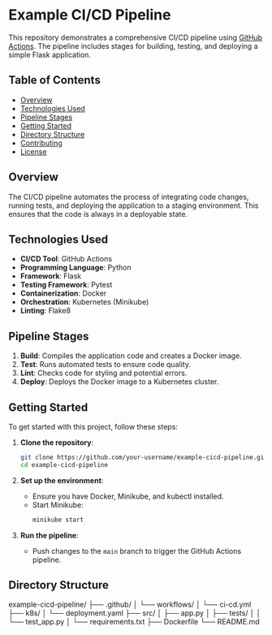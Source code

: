 # Example CI/CD Pipeline

This repository demonstrates a comprehensive CI/CD pipeline using [GitHub Actions](https://github.com/features/actions). The pipeline includes stages for building, testing, and deploying a simple Flask application.

## Table of Contents

- [Overview](#overview)
- [Technologies Used](#technologies-used)
- [Pipeline Stages](#pipeline-stages)
- [Getting Started](#getting-started)
- [Directory Structure](#directory-structure)
- [Contributing](#contributing)
- [License](#license)

## Overview

The CI/CD pipeline automates the process of integrating code changes, running tests, and deploying the application to a staging environment. This ensures that the code is always in a deployable state.

## Technologies Used

- **CI/CD Tool**: GitHub Actions
- **Programming Language**: Python
- **Framework**: Flask
- **Testing Framework**: Pytest
- **Containerization**: Docker
- **Orchestration**: Kubernetes (Minikube)
- **Linting**: Flake8

## Pipeline Stages

1. **Build**: Compiles the application code and creates a Docker image.
2. **Test**: Runs automated tests to ensure code quality.
3. **Lint**: Checks code for styling and potential errors.
4. **Deploy**: Deploys the Docker image to a Kubernetes cluster.

## Getting Started

To get started with this project, follow these steps:

1. **Clone the repository**:
    ```bash
    git clone https://github.com/your-username/example-cicd-pipeline.git
    cd example-cicd-pipeline
    ```

2. **Set up the environment**:
    - Ensure you have Docker, Minikube, and kubectl installed.
    - Start Minikube:
      ```bash
      minikube start
      ```

3. **Run the pipeline**:
    - Push changes to the `main` branch to trigger the GitHub Actions pipeline.

## Directory Structure

example-cicd-pipeline/
├── .github/
│ └── workflows/
│ └── ci-cd.yml
├── k8s/
│ └── deployment.yaml
├── src/
│ ├── app.py
│ ├── tests/
│ │ └── test_app.py
│ └── requirements.txt
├── Dockerfile
└── README.md
